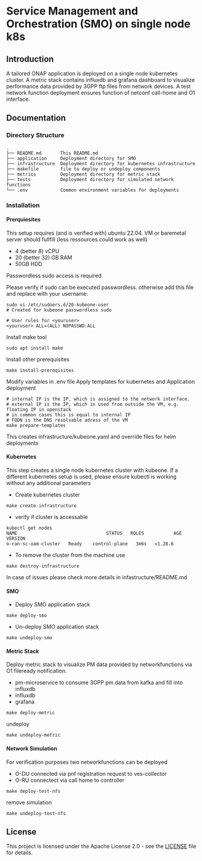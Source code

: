 # Service Management and Orchestration (SMO) on single node k8s 

## Introduction

A tailored ONAP application is deployed on a single node kubernetes cluster.
A metric stack contains influxdb and grafana dashboard to visualize performance data provided by 3GPP ftp files from network devices.
A test network function deployment ensures function of netconf call-home and O1 interface.

## Documentation

### Directory Structure

```
.
├── README.md       This README.md
├── application     Deployment directory for SMO
├── infrastructure  Deployment directory for kubernetes infrastructure
├── makefile        file to deploy or undeploy components
├── metrics         Deployment directory for metric stack
├── tests           Deployment directory for simulated network functions
└── .env            Common environment variables for deployments
```

### Installation

#### Prerquiesites
This setup requires (and is verified with) ubuntu 22.04.
VM or baremetal server should fullfill (less ressources could work as well)
- 4 (better 8) vCPU
- 20 (better 32) GB RAM
- 50GB HDD

Passwordless sudo access is required

Please verify if sudo can be executed passwordless.
otherwise add this file and replace <youruser> with your username:
```
sudo vi /etc/sudoers.d/20-kubeone-user
# Created for kubeone passwordless sudo

# User rules for <youruser>
<youruser> ALL=(ALL) NOPASSWD:ALL

```

Install make tool
```
sudo apt install make
```
Install other prerequisites
```
make install-prereqisites
```

Modify variables in .env file
Apply templates for kubernetes and Application deployment
```
# internal IP is the IP, which is assigned to the network interface.
# external IP is the IP, which is used from outside the VM, e.g. floating IP in openstack
# in common cases this is equal to internal IP
# FQDN is the DNS resolvable adress of the VM
make prepare-templates
```
This creates infrastructure/kubeone.yaml and override files for helm deployments


#### Kubernetes
This step creates a single node kubernetes cluster with kubeone.
If a different kubernetes setup is used, please ensure kubectl is working without any additional parameters

- Create kubernetes cluster
```
make create-infrastructure
```

- verify if cluster is accessable
```
kubectl get nodes
NAME                                 STATUS   ROLES           AGE    VERSION
o-ran-sc-oam-cluster   Ready    control-plane   3m6s   v1.28.6
```


- To remove the cluster from the machine use

```
make destroy-infrastructure
```

In case of issues please check more details in infastructure/README.md

#### SMO

- Deploy SMO application stack

```
make deploy-smo
```

- Un-deploy SMO application stack

```
make undeploy-smo
```

#### Metric Stack

Deploy metric stack to visualize PM data provided by networkfunctions via O1 fileready notification.
- pm-microservice to consume 3GPP pm data from kafka and fill into influxdb
- influxdb
- grafana

```
make deploy-metric
```

undeploy

```
make undeploy-metric
```

#### Network Simulation

For verification purposes two networkfunctions can be deployed
- O-DU    connected via pnf registration request to ves-collector
- O-RU    connectect via call home to controller

```
make deploy-test-nfs
```

remove simulation

```
make undeploy-test-nfs
```

## License

This project is licensed under the Apache License 2.0 - see the [LICENSE](LICENSE) file for details.
